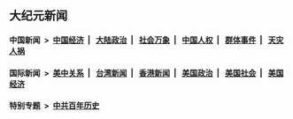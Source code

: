 ## 大纪元新闻

#### 中国新闻 &nbsp;>&nbsp; [中国经济](indexes/ncid283/README.md?08041645) &nbsp;| &nbsp; [大陆政治](indexes/ncid277/README.md?08041645) &nbsp;| &nbsp; [社会万象](indexes/ncid282/README.md?08041645) &nbsp;| &nbsp; [中国人权](indexes/ncid278/README.md?08041645) &nbsp;| &nbsp; [群体事件](indexes/ncid279/README.md?08041645) &nbsp;| &nbsp; [天灾人祸](indexes/ncid280/README.md?08041645)

#### 国际新闻 &nbsp;>&nbsp; [美中关系](indexes/nf1412576/README.md?08041645) &nbsp;| &nbsp; [台湾新闻](indexes/ncid1349361/README.md?08041645) &nbsp;| &nbsp; [香港新闻](indexes/ncid1349362/README.md?08041645) &nbsp;| &nbsp; [美国政治](indexes/ncid1078159/README.md?08041645) &nbsp;| &nbsp; [美国社会](indexes/ncid1078160/README.md?08041645) &nbsp;| &nbsp; [美国经济](indexes/ncid1078158/README.md?08041645)

#### 特别专题 &nbsp;>&nbsp; [中共百年历史](https://github.com/epoch-news/epoch-special/blob/master/README.md?08041645)  
